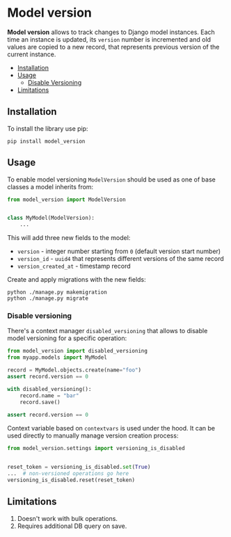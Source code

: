 # Model version

**Model version** allows to track changes to Django model instances. Each time
an instance is updated, its `version` number is incremented and old values are
copied to a new record, that represents previous version of the current instance.

* [Installation](#installation)
* [Usage](#usage)
  * [Disable Versioning](#disable-versioning)
* [Limitations](#limitations)

## Installation

To install the library use pip:

```shell
pip install model_version
```

## Usage

To enable model versioning `ModelVersion` should be used as one of base classes
a model inherits from:

```python
from model_version import ModelVersion


class MyModel(ModelVersion):
    ...
```

This will add three new fields to the model:

* `version` - integer number starting from `0` (default version start number)
* `version_id` - `uuid4` that represents different versions of the same record
* `version_created_at` - timestamp record

Create and apply migrations with the new fields:

```shell
python ./manage.py makemigration
python ./manage.py migrate
```

### Disable versioning

There's a context manager `disabled_versioning` that allows to disable model
versioning for a specific operation:

```python
from model_version import disabled_versioning
from myapp.models import MyModel

record = MyModel.objects.create(name="foo")
assert record.version == 0

with disabled_versioning():
    record.name = "bar"
    record.save()
    
assert record.version == 0
```

Context variable based on `contextvars` is used under the hood. It can be used
directly to manually manage version creation process:

```python
from model_version.settings import versioning_is_disabled


reset_token = versioning_is_disabled.set(True)
...  # non-versioned operations go here
versioning_is_disabled.reset(reset_token)
```

## Limitations

1. Doesn't work with bulk operations.
2. Requires additional DB query on save.

